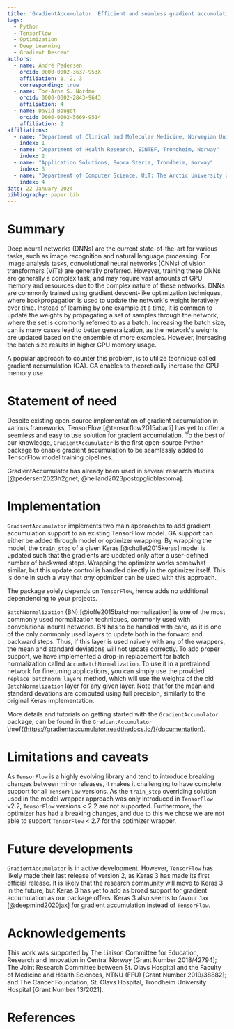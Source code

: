 ```yaml
---
title: 'GradientAccumulator: Efficient and seamless gradient accumulation for TensorFlow'
tags:
  - Python
  - TensorFlow
  - Optimization
  - Deep Learning
  - Gradient Descent
authors:
  - name: André Pedersen
    orcid: 0000-0002-3637-953X
    affiliation: 1, 2, 3
    corresponding: true
  - name: Tor-Arne S. Nordmo
    orcid: 0000-0002-2843-9643
    affiliation: 4
  - name: David Bouget
    orcid: 0000-0002-5669-9514
    affiliation: 2
affiliations:
  - name: "Department of Clinical and Molecular Medicine, Norwegian University of Science and Technology (NTNU), Trondheim, Norway"
    index: 1
  - name: "Department of Health Research, SINTEF, Trondheim, Norway"
    index: 2
  - name: "Application Solutions, Sopra Steria, Trondheim, Norway"
    index: 3
  - name: "Department of Computer Science, UiT: The Arctic University of Norway, Tromsø, Norway"
    index: 4
date: 22 January 2024
bibliography: paper.bib
---
```


# Summary 

Deep neural networks (DNNs) are the current state-of-the-art for various tasks, such as image recognition and natural language processing. For image analysis tasks, convolutional neural networks (CNNs) of vision transformers (ViTs) are generally preferred. However, training these DNNs are generally a complex task, and may require vast amounts of GPU memory and resources due to the complex nature of these networks. DNNs are commonly trained using gradient descent-like optimization techniques, where backpropagation is used to update the network's weight iteratively over time. Instead of learning by one example at a time, it is common to update the weights by propagating a set of samples through the network, where the set is commonly referred to as a batch. Increasing the batch size, can is many cases lead to better generalization, as the network's weights are updated based on the ensemble of more examples. However, increasing the batch size results in higher GPU memory usage.


A popular approach to counter this problem, is to utilize technique called gradient accumulation (GA). GA enables to theoretically increase the GPU memory use


# Statement of need 

Despite existing open-source implementation of gradient accumulation in various frameworks, TensorFlow [@tensorflow2015abadi] has yet to offer a seemless and easy to use solution for gradient accumulation. To the best of our knowledge, `GradientAccumulator` is the first open-source Python package to enable gradient accumulation to be seamlessly added to TensorFlow model training pipelines. 


GradientAccumulator has already been used in several research studies [@pedersen2023h2gnet; @helland2023postopglioblastoma].

  
# Implementation 

`GradientAccumulator` implements two main approaches to add gradient accumulation support to an existing TensorFlow model. GA support can either be added through model or optimizer wrapping. By wrapping the model, the `train_step` of a given Keras [@chollet2015keras] model is updated such that the gradients are updated only after a user-defined number of backward steps. Wrapping the optimizer works somewhat similar, but this update control is handled directly in the optimizer itself. This is done in such a way that _any_ optimizer can be used with this approach.


The package solely depends on `TensorFlow`, hence adds no additional dependencing to your projects.


`BatchNormalization` (BN) [@ioffe2015batchnormalization] is one of the most commonly used normalization techniques, commonly used with convolutional neural networks. BN has to be handled with care, as it is one of the only commonly used layers to update both in the forward and backward steps. Thus, if this layer is used naively with any of the wrappers, the mean and standard deviations will not update correctly. To add proper support, we have implemented a drop-in replacement for batch normalization called `AccumBatchNormalization`. To use it in a pretrained network for finetuning applications, you can simply use the provided `replace_batchnorm_layers` method, which will use the weights of the old `BatchNormalization` layer for any given layer. Note that for the mean and standard devations are computed using full precision, similarly to the original Keras implementation.


More details and tutorials on getting started with the `GradientAccumulator` package, can be found in the `GradientAccumulator `\href{(https://gradientaccumulator.readthedocs.io/}{documentation}.


# Limitations and caveats

As `TensorFlow` is a highly evolving library and tend to introduce breaking changes between minor releases, it makes it challenging to have complete support for all `TensorFlow` versions. As the `train_step` overriding solution used in the model wrapper approach was only introduced in `TensorFlow` v2.2, `TensorFlow` versions < 2.2 are not supported. Furthermore, the optimizer has had a breaking changes, and due to this we chose we are not able to support `TensorFlow` < 2.7 for the optimizer wrapper.


# Future developments

`GradientAccumulator` is in active development. However, `TensorFlow` has likely made their last release of version 2, as Keras 3 has made its first official release. It is likely that the research community will move to Keras 3 in the future, but Keras 3 has yet to add as broad support for gradient accumulation as our package offers. Keras 3 also seems to favour `Jax` [@deepmind2020jax] for gradient accumulation instead of `TensorFlow`.


# Acknowledgements

This work was supported by The Liaison Committee for Education, Research and Innovation in Central Norway [Grant Number 2018/42794]; The Joint Research Committee between St. Olavs Hospital and the Faculty of Medicine and Health Sciences, NTNU (FFU) [Grant Number 2019/38882]; and The Cancer Foundation, St. Olavs Hospital, Trondheim University Hospital [Grant Number 13/2021].


# References
